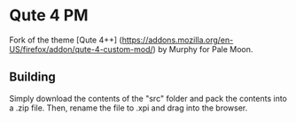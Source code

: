 # Qute 4 PM
Fork of the theme [Qute 4++] (https://addons.mozilla.org/en-US/firefox/addon/qute-4-custom-mod/) by Murphy for Pale Moon.

## Building
Simply download the contents of the "src" folder  and pack the contents into a .zip file. Then, rename the file to .xpi and drag into the browser.

